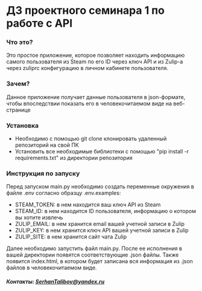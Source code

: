 # ДЗ проектного семинара 1 по работе с API

### Что это?
Это простое приложение, которое позволяет находить информацию самого пользователя из Steam по его ID
через ключ API и из Zulip-а через zuliprc конфигурацию в личном кабинете пользователя.

### Зачем?
Данное приложение получает данные пользователя в json-формате, чтобы впоследствии показать его в 
человекочитаемом виде на веб-странице

### Установка
- Необходимо с помощью git clone клонировать удаленный репозиторий на свой ПК
- Установить все необходимые библиотеки с помощью "pip install -r requirements.txt" из директории репозитория

### Инструкция по запуску
Перед запуском main.py необходимо создать переменные окружения в файле .env согласно образцу .env.examples:
- STEAM_TOKEN: в нем находится ваш ключ API из Steam
- STEAM_ID: в нем находится ID пользователя, информацию о котором вы хотите извлечь
- ZULIP_EMAIL: в нем хранится email вашей учетной записи в Zulip
- ZULIP_KEY: в нем хранится ключ API вашей учетной записи в Zulip
- ZULIP_SITE: в нем хранится сайт чата Zulip

Далее необходимо запустить файл main.py. После ее исполнения в вашей директории появятся соответствующие .json файлы.
Также появится index.html, в котором будет записана вся информация из .json файлов в человекочитаемом виде.

##### Контакты: SerhanTalibov@yandex.ru